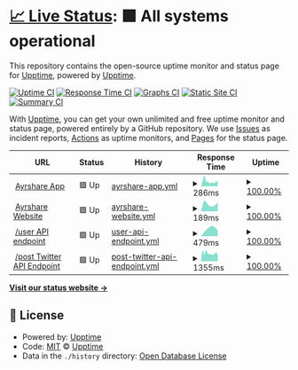 # [📈 Live Status](https://upptime.github.io/upptime): <!--live status--> **🟩 All systems operational**

This repository contains the open-source uptime monitor and status page for [Upptime](https://upptime.js.org), powered by [Upptime](https://github.com/upptime/upptime).

[![Uptime CI](https://github.com/gbourne1/uptime-status/workflows/Uptime%20CI/badge.svg)](https://github.com/gbourne1/uptime-status/actions?query=workflow%3A%22Uptime+CI%22)
[![Response Time CI](https://github.com/gbourne1/uptime-status/workflows/Response%20Time%20CI/badge.svg)](https://github.com/gbourne1/uptime-status/actions?query=workflow%3A%22Response+Time+CI%22)
[![Graphs CI](https://github.com/gbourne1/uptime-status/workflows/Graphs%20CI/badge.svg)](https://github.com/gbourne1/uptime-status/actions?query=workflow%3A%22Graphs+CI%22)
[![Static Site CI](https://github.com/gbourne1/uptime-status/workflows/Static%20Site%20CI/badge.svg)](https://github.com/gbourne1/uptime-status/actions?query=workflow%3A%22Static+Site+CI%22)
[![Summary CI](https://github.com/gbourne1/uptime-status/workflows/Summary%20CI/badge.svg)](https://github.com/gbourne1/uptime-status/actions?query=workflow%3A%22Summary+CI%22)

With [Upptime](https://upptime.js.org), you can get your own unlimited and free uptime monitor and status page, powered entirely by a GitHub repository. We use [Issues](https://github.com/upptime/upptime/issues) as incident reports, [Actions](https://github.com/gbourne1/uptime-status/actions) as uptime monitors, and [Pages](https://upptime.github.io/upptime) for the status page.

<!--start: status pages-->
<!-- This summary is generated by Upptime (https://github.com/upptime/upptime) -->
<!-- Do not edit this manually, your changes will be overwritten -->
<!-- prettier-ignore -->
| URL | Status | History | Response Time | Uptime |
| --- | ------ | ------- | ------------- | ------ |
| <img alt="" src="https://app.ayrshare.com/ayrshare-purple-icon.jpg" height="13"> [Ayrshare App](https://app.ayrshare.com) | 🟩 Up | [ayrshare-app.yml](https://github.com/gbourne1/uptime-status/commits/HEAD/history/ayrshare-app.yml) | <details><summary><img alt="Response time graph" src="./graphs/ayrshare-app/response-time-week.png" height="20"> 286ms</summary><br><a href="https://gbourne1.github.io/uptime-status/history/ayrshare-app"><img alt="Response time 286" src="https://img.shields.io/endpoint?url=https%3A%2F%2Fraw.githubusercontent.com%2Fgbourne1%2Fuptime-status%2FHEAD%2Fapi%2Fayrshare-app%2Fresponse-time.json"></a><br><a href="https://gbourne1.github.io/uptime-status/history/ayrshare-app"><img alt="24-hour response time 226" src="https://img.shields.io/endpoint?url=https%3A%2F%2Fraw.githubusercontent.com%2Fgbourne1%2Fuptime-status%2FHEAD%2Fapi%2Fayrshare-app%2Fresponse-time-day.json"></a><br><a href="https://gbourne1.github.io/uptime-status/history/ayrshare-app"><img alt="7-day response time 286" src="https://img.shields.io/endpoint?url=https%3A%2F%2Fraw.githubusercontent.com%2Fgbourne1%2Fuptime-status%2FHEAD%2Fapi%2Fayrshare-app%2Fresponse-time-week.json"></a><br><a href="https://gbourne1.github.io/uptime-status/history/ayrshare-app"><img alt="30-day response time 286" src="https://img.shields.io/endpoint?url=https%3A%2F%2Fraw.githubusercontent.com%2Fgbourne1%2Fuptime-status%2FHEAD%2Fapi%2Fayrshare-app%2Fresponse-time-month.json"></a><br><a href="https://gbourne1.github.io/uptime-status/history/ayrshare-app"><img alt="1-year response time 286" src="https://img.shields.io/endpoint?url=https%3A%2F%2Fraw.githubusercontent.com%2Fgbourne1%2Fuptime-status%2FHEAD%2Fapi%2Fayrshare-app%2Fresponse-time-year.json"></a></details> | <details><summary><a href="https://gbourne1.github.io/uptime-status/history/ayrshare-app">100.00%</a></summary><a href="https://gbourne1.github.io/uptime-status/history/ayrshare-app"><img alt="All-time uptime 100.00%" src="https://img.shields.io/endpoint?url=https%3A%2F%2Fraw.githubusercontent.com%2Fgbourne1%2Fuptime-status%2FHEAD%2Fapi%2Fayrshare-app%2Fuptime.json"></a><br><a href="https://gbourne1.github.io/uptime-status/history/ayrshare-app"><img alt="24-hour uptime 100.00%" src="https://img.shields.io/endpoint?url=https%3A%2F%2Fraw.githubusercontent.com%2Fgbourne1%2Fuptime-status%2FHEAD%2Fapi%2Fayrshare-app%2Fuptime-day.json"></a><br><a href="https://gbourne1.github.io/uptime-status/history/ayrshare-app"><img alt="7-day uptime 100.00%" src="https://img.shields.io/endpoint?url=https%3A%2F%2Fraw.githubusercontent.com%2Fgbourne1%2Fuptime-status%2FHEAD%2Fapi%2Fayrshare-app%2Fuptime-week.json"></a><br><a href="https://gbourne1.github.io/uptime-status/history/ayrshare-app"><img alt="30-day uptime 100.00%" src="https://img.shields.io/endpoint?url=https%3A%2F%2Fraw.githubusercontent.com%2Fgbourne1%2Fuptime-status%2FHEAD%2Fapi%2Fayrshare-app%2Fuptime-month.json"></a><br><a href="https://gbourne1.github.io/uptime-status/history/ayrshare-app"><img alt="1-year uptime 100.00%" src="https://img.shields.io/endpoint?url=https%3A%2F%2Fraw.githubusercontent.com%2Fgbourne1%2Fuptime-status%2FHEAD%2Fapi%2Fayrshare-app%2Fuptime-year.json"></a></details>
| <img alt="" src="https://app.ayrshare.com/icon.png" height="13"> [Ayrshare Website](https://www.ayrshare.com) | 🟩 Up | [ayrshare-website.yml](https://github.com/gbourne1/uptime-status/commits/HEAD/history/ayrshare-website.yml) | <details><summary><img alt="Response time graph" src="./graphs/ayrshare-website/response-time-week.png" height="20"> 189ms</summary><br><a href="https://gbourne1.github.io/uptime-status/history/ayrshare-website"><img alt="Response time 189" src="https://img.shields.io/endpoint?url=https%3A%2F%2Fraw.githubusercontent.com%2Fgbourne1%2Fuptime-status%2FHEAD%2Fapi%2Fayrshare-website%2Fresponse-time.json"></a><br><a href="https://gbourne1.github.io/uptime-status/history/ayrshare-website"><img alt="24-hour response time 176" src="https://img.shields.io/endpoint?url=https%3A%2F%2Fraw.githubusercontent.com%2Fgbourne1%2Fuptime-status%2FHEAD%2Fapi%2Fayrshare-website%2Fresponse-time-day.json"></a><br><a href="https://gbourne1.github.io/uptime-status/history/ayrshare-website"><img alt="7-day response time 189" src="https://img.shields.io/endpoint?url=https%3A%2F%2Fraw.githubusercontent.com%2Fgbourne1%2Fuptime-status%2FHEAD%2Fapi%2Fayrshare-website%2Fresponse-time-week.json"></a><br><a href="https://gbourne1.github.io/uptime-status/history/ayrshare-website"><img alt="30-day response time 189" src="https://img.shields.io/endpoint?url=https%3A%2F%2Fraw.githubusercontent.com%2Fgbourne1%2Fuptime-status%2FHEAD%2Fapi%2Fayrshare-website%2Fresponse-time-month.json"></a><br><a href="https://gbourne1.github.io/uptime-status/history/ayrshare-website"><img alt="1-year response time 189" src="https://img.shields.io/endpoint?url=https%3A%2F%2Fraw.githubusercontent.com%2Fgbourne1%2Fuptime-status%2FHEAD%2Fapi%2Fayrshare-website%2Fresponse-time-year.json"></a></details> | <details><summary><a href="https://gbourne1.github.io/uptime-status/history/ayrshare-website">100.00%</a></summary><a href="https://gbourne1.github.io/uptime-status/history/ayrshare-website"><img alt="All-time uptime 100.00%" src="https://img.shields.io/endpoint?url=https%3A%2F%2Fraw.githubusercontent.com%2Fgbourne1%2Fuptime-status%2FHEAD%2Fapi%2Fayrshare-website%2Fuptime.json"></a><br><a href="https://gbourne1.github.io/uptime-status/history/ayrshare-website"><img alt="24-hour uptime 100.00%" src="https://img.shields.io/endpoint?url=https%3A%2F%2Fraw.githubusercontent.com%2Fgbourne1%2Fuptime-status%2FHEAD%2Fapi%2Fayrshare-website%2Fuptime-day.json"></a><br><a href="https://gbourne1.github.io/uptime-status/history/ayrshare-website"><img alt="7-day uptime 100.00%" src="https://img.shields.io/endpoint?url=https%3A%2F%2Fraw.githubusercontent.com%2Fgbourne1%2Fuptime-status%2FHEAD%2Fapi%2Fayrshare-website%2Fuptime-week.json"></a><br><a href="https://gbourne1.github.io/uptime-status/history/ayrshare-website"><img alt="30-day uptime 100.00%" src="https://img.shields.io/endpoint?url=https%3A%2F%2Fraw.githubusercontent.com%2Fgbourne1%2Fuptime-status%2FHEAD%2Fapi%2Fayrshare-website%2Fuptime-month.json"></a><br><a href="https://gbourne1.github.io/uptime-status/history/ayrshare-website"><img alt="1-year uptime 100.00%" src="https://img.shields.io/endpoint?url=https%3A%2F%2Fraw.githubusercontent.com%2Fgbourne1%2Fuptime-status%2FHEAD%2Fapi%2Fayrshare-website%2Fuptime-year.json"></a></details>
| <img alt="" src="https://app.ayrshare.com/rest-api.png" height="13"> [/user API endpoint](https://app.ayrshare.com/api/user) | 🟩 Up | [user-api-endpoint.yml](https://github.com/gbourne1/uptime-status/commits/HEAD/history/user-api-endpoint.yml) | <details><summary><img alt="Response time graph" src="./graphs/user-api-endpoint/response-time-week.png" height="20"> 479ms</summary><br><a href="https://gbourne1.github.io/uptime-status/history/user-api-endpoint"><img alt="Response time 479" src="https://img.shields.io/endpoint?url=https%3A%2F%2Fraw.githubusercontent.com%2Fgbourne1%2Fuptime-status%2FHEAD%2Fapi%2Fuser-api-endpoint%2Fresponse-time.json"></a><br><a href="https://gbourne1.github.io/uptime-status/history/user-api-endpoint"><img alt="24-hour response time 593" src="https://img.shields.io/endpoint?url=https%3A%2F%2Fraw.githubusercontent.com%2Fgbourne1%2Fuptime-status%2FHEAD%2Fapi%2Fuser-api-endpoint%2Fresponse-time-day.json"></a><br><a href="https://gbourne1.github.io/uptime-status/history/user-api-endpoint"><img alt="7-day response time 479" src="https://img.shields.io/endpoint?url=https%3A%2F%2Fraw.githubusercontent.com%2Fgbourne1%2Fuptime-status%2FHEAD%2Fapi%2Fuser-api-endpoint%2Fresponse-time-week.json"></a><br><a href="https://gbourne1.github.io/uptime-status/history/user-api-endpoint"><img alt="30-day response time 479" src="https://img.shields.io/endpoint?url=https%3A%2F%2Fraw.githubusercontent.com%2Fgbourne1%2Fuptime-status%2FHEAD%2Fapi%2Fuser-api-endpoint%2Fresponse-time-month.json"></a><br><a href="https://gbourne1.github.io/uptime-status/history/user-api-endpoint"><img alt="1-year response time 479" src="https://img.shields.io/endpoint?url=https%3A%2F%2Fraw.githubusercontent.com%2Fgbourne1%2Fuptime-status%2FHEAD%2Fapi%2Fuser-api-endpoint%2Fresponse-time-year.json"></a></details> | <details><summary><a href="https://gbourne1.github.io/uptime-status/history/user-api-endpoint">100.00%</a></summary><a href="https://gbourne1.github.io/uptime-status/history/user-api-endpoint"><img alt="All-time uptime 100.00%" src="https://img.shields.io/endpoint?url=https%3A%2F%2Fraw.githubusercontent.com%2Fgbourne1%2Fuptime-status%2FHEAD%2Fapi%2Fuser-api-endpoint%2Fuptime.json"></a><br><a href="https://gbourne1.github.io/uptime-status/history/user-api-endpoint"><img alt="24-hour uptime 100.00%" src="https://img.shields.io/endpoint?url=https%3A%2F%2Fraw.githubusercontent.com%2Fgbourne1%2Fuptime-status%2FHEAD%2Fapi%2Fuser-api-endpoint%2Fuptime-day.json"></a><br><a href="https://gbourne1.github.io/uptime-status/history/user-api-endpoint"><img alt="7-day uptime 100.00%" src="https://img.shields.io/endpoint?url=https%3A%2F%2Fraw.githubusercontent.com%2Fgbourne1%2Fuptime-status%2FHEAD%2Fapi%2Fuser-api-endpoint%2Fuptime-week.json"></a><br><a href="https://gbourne1.github.io/uptime-status/history/user-api-endpoint"><img alt="30-day uptime 100.00%" src="https://img.shields.io/endpoint?url=https%3A%2F%2Fraw.githubusercontent.com%2Fgbourne1%2Fuptime-status%2FHEAD%2Fapi%2Fuser-api-endpoint%2Fuptime-month.json"></a><br><a href="https://gbourne1.github.io/uptime-status/history/user-api-endpoint"><img alt="1-year uptime 100.00%" src="https://img.shields.io/endpoint?url=https%3A%2F%2Fraw.githubusercontent.com%2Fgbourne1%2Fuptime-status%2FHEAD%2Fapi%2Fuser-api-endpoint%2Fuptime-year.json"></a></details>
| <img alt="" src="https://app.ayrshare.com/rest-api.png" height="13"> [/post Twitter API Endpoint](https://app.ayrshare.com/api/post/random) | 🟩 Up | [post-twitter-api-endpoint.yml](https://github.com/gbourne1/uptime-status/commits/HEAD/history/post-twitter-api-endpoint.yml) | <details><summary><img alt="Response time graph" src="./graphs/post-twitter-api-endpoint/response-time-week.png" height="20"> 1355ms</summary><br><a href="https://gbourne1.github.io/uptime-status/history/post-twitter-api-endpoint"><img alt="Response time 1355" src="https://img.shields.io/endpoint?url=https%3A%2F%2Fraw.githubusercontent.com%2Fgbourne1%2Fuptime-status%2FHEAD%2Fapi%2Fpost-twitter-api-endpoint%2Fresponse-time.json"></a><br><a href="https://gbourne1.github.io/uptime-status/history/post-twitter-api-endpoint"><img alt="24-hour response time 1355" src="https://img.shields.io/endpoint?url=https%3A%2F%2Fraw.githubusercontent.com%2Fgbourne1%2Fuptime-status%2FHEAD%2Fapi%2Fpost-twitter-api-endpoint%2Fresponse-time-day.json"></a><br><a href="https://gbourne1.github.io/uptime-status/history/post-twitter-api-endpoint"><img alt="7-day response time 1355" src="https://img.shields.io/endpoint?url=https%3A%2F%2Fraw.githubusercontent.com%2Fgbourne1%2Fuptime-status%2FHEAD%2Fapi%2Fpost-twitter-api-endpoint%2Fresponse-time-week.json"></a><br><a href="https://gbourne1.github.io/uptime-status/history/post-twitter-api-endpoint"><img alt="30-day response time 1355" src="https://img.shields.io/endpoint?url=https%3A%2F%2Fraw.githubusercontent.com%2Fgbourne1%2Fuptime-status%2FHEAD%2Fapi%2Fpost-twitter-api-endpoint%2Fresponse-time-month.json"></a><br><a href="https://gbourne1.github.io/uptime-status/history/post-twitter-api-endpoint"><img alt="1-year response time 1355" src="https://img.shields.io/endpoint?url=https%3A%2F%2Fraw.githubusercontent.com%2Fgbourne1%2Fuptime-status%2FHEAD%2Fapi%2Fpost-twitter-api-endpoint%2Fresponse-time-year.json"></a></details> | <details><summary><a href="https://gbourne1.github.io/uptime-status/history/post-twitter-api-endpoint">100.00%</a></summary><a href="https://gbourne1.github.io/uptime-status/history/post-twitter-api-endpoint"><img alt="All-time uptime 100.00%" src="https://img.shields.io/endpoint?url=https%3A%2F%2Fraw.githubusercontent.com%2Fgbourne1%2Fuptime-status%2FHEAD%2Fapi%2Fpost-twitter-api-endpoint%2Fuptime.json"></a><br><a href="https://gbourne1.github.io/uptime-status/history/post-twitter-api-endpoint"><img alt="24-hour uptime 100.00%" src="https://img.shields.io/endpoint?url=https%3A%2F%2Fraw.githubusercontent.com%2Fgbourne1%2Fuptime-status%2FHEAD%2Fapi%2Fpost-twitter-api-endpoint%2Fuptime-day.json"></a><br><a href="https://gbourne1.github.io/uptime-status/history/post-twitter-api-endpoint"><img alt="7-day uptime 100.00%" src="https://img.shields.io/endpoint?url=https%3A%2F%2Fraw.githubusercontent.com%2Fgbourne1%2Fuptime-status%2FHEAD%2Fapi%2Fpost-twitter-api-endpoint%2Fuptime-week.json"></a><br><a href="https://gbourne1.github.io/uptime-status/history/post-twitter-api-endpoint"><img alt="30-day uptime 100.00%" src="https://img.shields.io/endpoint?url=https%3A%2F%2Fraw.githubusercontent.com%2Fgbourne1%2Fuptime-status%2FHEAD%2Fapi%2Fpost-twitter-api-endpoint%2Fuptime-month.json"></a><br><a href="https://gbourne1.github.io/uptime-status/history/post-twitter-api-endpoint"><img alt="1-year uptime 100.00%" src="https://img.shields.io/endpoint?url=https%3A%2F%2Fraw.githubusercontent.com%2Fgbourne1%2Fuptime-status%2FHEAD%2Fapi%2Fpost-twitter-api-endpoint%2Fuptime-year.json"></a></details>

<!--end: status pages-->

[**Visit our status website →**](https://upptime.github.io/upptime)

## 📄 License

- Powered by: [Upptime](https://github.com/upptime/upptime)
- Code: [MIT](./LICENSE) © [Upptime](https://upptime.js.org)
- Data in the `./history` directory: [Open Database License](https://opendatacommons.org/licenses/odbl/1-0/)

